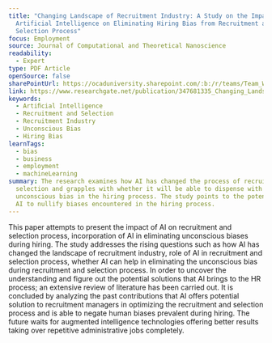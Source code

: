 ```yaml
---
title: "Changing Landscape of Recruitment Industry: A Study on the Impact of
  Artificial Intelligence on Eliminating Hiring Bias from Recruitment and
  Selection Process"
focus: Employment
source: Journal of Computational and Theoretical Nanoscience
readability:
  - Expert
type: PDF Article
openSource: false
sharePointUrl: https://ocaduniversity.sharepoint.com/:b:/r/teams/Team_WeCount-OptimizingDiversitywithDisabilityODDChannel/Shared%20Documents/Optimizing%20Diversity%20with%20Disability%20(ODD)%20Channel/Hiring%20Systems/Article%20+%20Resources/Changing%20Landscape%20of%20Recruitment%20Industry%20A%20study%20on%20the%20Impact%20of%20AI%20on%20Eliminating%20Hiring%20Bias.pdf?csf=1&web=1&e=FOoeuh
link: https://www.researchgate.net/publication/347681335_Changing_Landscape_of_Recruitment_Industry_A_Study_on_the_Impact_of_Artificial_Intelligence_on_Eliminating_Hiring_Bias_from_Recruitment_and_Selection_Process
keywords:
  - Artiﬁcial Intelligence
  - Recruitment and Selection
  - Recruitment Industry
  - Unconscious Bias
  - Hiring Bias
learnTags:
  - bias
  - business
  - employment
  - machineLearning
summary: The research examines how AI has changed the process of recruitment and
  selection and grapples with whether it will be able to dispense with
  unconscious bias in the hiring process. The study points to the potential of
  AI to nullify biases encountered in the hiring process.
---
```

This paper attempts to present the impact of AI on recruitment and selection process, incorporation of AI in eliminating unconscious biases during hiring. The study addresses the rising questions such as how AI has changed the landscape of recruitment industry, role of AI in recruitment and selection process, whether AI can help in eliminating the unconscious bias during recruitment and selection process. In order to uncover the understanding and figure out the potential solutions that AI brings to the HR process; an extensive review of literature has been carried out. It is concluded by analyzing the past contributions that AI offers potential solution to recruitment managers in optimizing the recruitment and selection process and is able to negate human biases prevalent during hiring. The future waits for augmented intelligence technologies offering better results taking over repetitive administrative jobs completely.